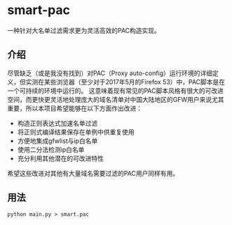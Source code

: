 # smart-pac
一种针对大名单过滤需求更为灵活高效的PAC构造实现。

## 介绍

尽管缺乏（或是我没有找到）对PAC（Proxy auto-config）运行环境的详细定义，但实测在某些浏览器（至少对于2017年5月的Firefox 53）中，PAC脚本是在一个可持续的环境中运行的。
这意味着现有常见的PAC脚本风格有很大的可改进空间，而更快更灵活地处理庞大的域名清单对中国大陆地区的GFW用户来说尤其重要，所以本项目希望能够在以下方面作出改进：

* 构造正则表达式加速名单过滤
* 将正则式编译结果保存在单例中供重复使用
* 方便地集成gfwlist与ip白名单
* 使用二分法检测ip白名单
* 充分利用其他潜在的可改进特性

希望这些改进对其他有大量域名需要过滤的PAC用户同样有用。

## 用法
```
python main.py > smart.pac
```